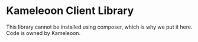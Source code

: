 # Kameleoon Client Library

This library cannot be installed using composer, which is why we put it here.
Code is owned by Kameleoon.
